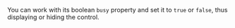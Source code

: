 You can work with its boolean `busy` property and set it to `true` or `false`, thus displaying or hiding the control.

<snippet id='activity-indicator-setting-busy-html'/>
<snippet id='activity-indicator-setting-busy-tsc'/>
